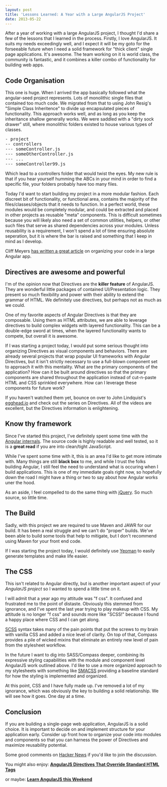 ```yaml
---
layout: post
title: 'Lessons Learned: A Year with a Large AngularJS Project'
date: 2013-05-22
---
```


After a year of working with a large AngularJS project, I thought I'd share a
few of the lessons that I learned in the process. Firstly, I love AngularJS. It
suits my needs exceedingly well, and I expect it will be my goto for the
forseeable future when I need a solid framework for "thick client" single page
applications. It's awesome. The team working on it is world class, the community
is fantastic, and it combines a killer combo of functionality for building web
apps.

## Code Organisation

This one is huge. When I arrived the app basically followed what the
angular-seed project represents. Lots of monolithic single files that contained
too much code. We migrated from that to using John Resig's "Simple Class
Inheritence" to divide up encapsulated pieces of functionality. This approach
works well, and as long as you keep the inheritance shallow generally works. We
were saddled with a "dirty sock drawer" still, where monolithic folders existed
to house various types of classes.

<pre>
- project
-- controllers
--- someController.js
--- someOtherController.js
--- ...
--- someController99.js
</pre>

Which lead to a controllers folder that would twist the eyes. My new rule is
that if you hear yourself humming the ABCs in your mind in order to find a
specific file, your folders probably have too many files.

Today I'd want to start building my project in a more modular fashion. Each
discreet bit of functionality, or functional area, contains the majority of the
files/classes/objects that it needs to function. In a perfect world, these
modules would be completely modular, and could be extracted and placed in other
projects as reusable "meta" components. This is difficult sometimes because you
will likely also need a set of common utilities, helpers, or other such files
that serve as shared dependencies across your modules. Unless reusability is a
requirement, I won't spend a lot of time ensuring absolute seperation, but it is
where the bar is raised and something that I keep in mind as I develop.

Cliff Meyers [has written a great
article](http://cliffmeyers.com/blog/2013/4/21/code-organization-angularjs-javascript)
on organizing your code in a large Angular app.

## Directives are awesome and powerful

I'm of the opinion now that Directives are the **killer feature** of AngularJS.
They are wonderful little packages of contained UI/Presentation logic. They
present so much flexibility and power with their ability to extend the grammar
of HTML. We definitely use directives, but perhaps not as much as we could.

One of my favorite aspects of Angular Directives is that they are composable.
Using them as HTML attributes, we are able to leverage directives to build
complex widgets with layered functionality. This can be a double-edge sword at
times, when the layered functionality wants to compete, but overall it is
awesome.

If I was starting a project today, I would put some serious thought into
organizing Directives as visual components and behaviors. There are already
several projects that wrap popular UI frameworks with Angular Directives, but it
isn't strictly necessary to use a full-blown component set to approach it with
this mentality. What are the primary components of the application? How can it
be built around directives so that the primary components are shared throughout
the application instead of cut-n-paste HTML and CSS sprinkled everywhere. How
can I leverage these components for future work?

If you haven't watched them yet, bounce on over to John Lindquist's
[egghead.io](http://egghead.io) and check out the series on Directives. All of
the videos are excellent, but the Directives information is enlightening.

## Know thy framework

Since I've started this project, I've definitely spent some time with the
[Angular internals](https://github.com/angular/angular.js/tree/master/src). The source code is highly readable and well tested, so it is
a **great read** if you are into clean/tight JavaScript.

While I've spent some time with it, this is an area I'd like to get more
intimate with. Many things are still **black box** to me, and while I trust the
folks building Angular, I still feel the need to understand what is occuring
when I build applications. This is one of my immediate goals right now, so
hopefully down the road I might have a thing or two to say about how Angular
works uner the hood.

As an aside, I feel compelled to do the same thing with
[jQuery](https://github.com/jquery/jquery/tree/master/src). So much source,
so little time.

## The Build

Sadly, with this project we are required to use Maven and JAWR for our build. It
has been a real struggle and we can't do "proper" builds. We've been able to
build some tools that help to mitigate, but I don't recommend using Maven for
your front end code.

If I was starting the project today, I would definitely use
[Yeoman](https://github.com/yeoman/generator-angular) to easily generate
templates and make life easier.

## The CSS

This isn't related to Angular directly, but is another important aspect of your
_AngularJS project_ so I wanted to spend a little time on it.

I will admit that a year ago my attitude was "f css". It confused and frustrated
me to the point of distaste. Obviously this stemmed from ignorance, and I've
spent the last year trying to play makeup with CSS. My attitude is no longer "f
css" and sounds more like "SCSS!" because I found a happy place where CSS and I
can get along.

[SCSS](http://sass-lang.com/) syntax takes many of the pain points that put the
screws to my brain with vanilla CSS and added a nice level of clarity. On top of
that, Compass provides a pile of wicked mixins that eliminate an entirely new
level of pain from the stylesheet workflow.

In the future I want to dig into SASS/Compass deeper, combining its expressive
styling capabilities with the module and component level AngularJS work outlined
above. I'd like to use a more organized approach to my stylesheets with
something like [SMACSS](http://smacss.com/) providing a baseline standard for how the styling is
implemented and organized.

At this point, CSS and I have fully made up. I've removed a lot of my ignorance,
which was obviously the key to building a solid relationship. We will see how it
goes. One day at a time.

## Conclusion

If you are building a single-page web application, AngularJS is a solid choice.
It is important to decide on and implement structure for your application early.
Consider up front how to organize your code into modules and components so that
you can harness the power of Directives and maximize reusability potential.

Some good comments on [Hacker
News](https://news.ycombinator.com/item?id=5756911) if you'd like to join the
discussion.

You might also enjoy: <a href="http://joelhooks.com/blog/2013/07/15/a-look-at-angularjs-internal-directives-that-override-standard-html-tags/"><strong>AngularJS Directives That Override Standard HTML Tags</strong></a>

or maybe: <a href="http://joelhooks.com/blog/2013/08/03/learn-angularjs-in-a-weekend/"><strong>Learn AngularJS this Weekend</strong></a>
